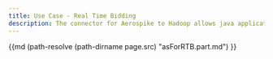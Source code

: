```yaml
---
title: Use Case - Real Time Bidding
description: The connector for Aerospike to Hadoop allows java applications to process data using Hadoop. 
---
```

{{md  (path-resolve (path-dirname page.src) "asForRTB.part.md") }}
